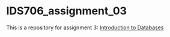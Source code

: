 # IDS706_assignment_03
This is a repository for assignment 3: [Introduction to Databases](https://canvas.duke.edu/courses/60978/assignments/288605)
